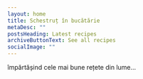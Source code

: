 ```yaml
---
layout: home
title: Schestruț în bucătărie
metaDesc: ""
postsHeading: Latest recipes
archiveButtonText: See all recipes
socialImage: ""
---
```

împărtășind cele mai bune rețete din lume...